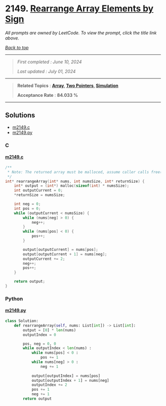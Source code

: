 # 2149. [Rearrange Array Elements by Sign](<https://leetcode.com/problems/rearrange-array-elements-by-sign>)

*All prompts are owned by LeetCode. To view the prompt, click the title link above.*

*[Back to top](<../README.md>)*

------

> *First completed : June 10, 2024*
>
> *Last updated : July 01, 2024*

------

> **Related Topics** : **[Array](<by_topic/Array.md>), [Two Pointers](<by_topic/Two Pointers.md>), [Simulation](<by_topic/Simulation.md>)**
>
> **Acceptance Rate** : **84.033 %**

------

## Solutions

- [m2149.c](<../my-submissions/m2149.c>)
- [m2149.py](<../my-submissions/m2149.py>)
### C
#### [m2149.c](<../my-submissions/m2149.c>)
```C
/**
 * Note: The returned array must be malloced, assume caller calls free().
 */
int* rearrangeArray(int* nums, int numsSize, int* returnSize) {
    int* output = (int*) malloc(sizeof(int) * numsSize);
    int outputCurrent = 0;
    *returnSize = numsSize;

    int neg = 0;
    int pos = 0;
    while (outputCurrent < numsSize) {
        while (nums[neg] > 0) {
            neg++;
        }
        while (nums[pos] < 0) {
            pos++;
        }

        output[outputCurrent] = nums[pos];
        output[outputCurrent + 1] = nums[neg];
        outputCurrent += 2;
        neg++;
        pos++;
    }

    return output;
}
```

### Python
#### [m2149.py](<../my-submissions/m2149.py>)
```Python
class Solution:
    def rearrangeArray(self, nums: List[int]) -> List[int]:
        output = [0] * len(nums)
        outputIndex = 0

        pos, neg = 0, 0
        while outputIndex < len(nums) :
            while nums[pos] < 0 :
                pos += 1
            while nums[neg] > 0 :
                neg += 1
            
            output[outputIndex] = nums[pos]
            output[outputIndex + 1] = nums[neg]
            outputIndex += 2
            pos += 1
            neg += 1
        return output
            
```

